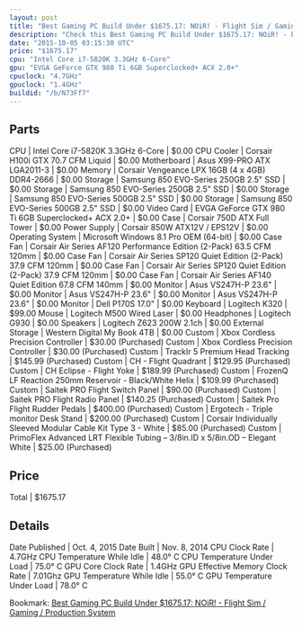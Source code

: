 ```yaml
---
layout: post
title: "Best Gaming PC Build Under $1675.17: NOiR! - Flight Sim / Gaming / Production System"
description: "Check this Best Gaming PC Build Under $1675.17: NOiR! - Flight Sim / Gaming / Production System. CPU: Intel Core i7-5820K 3.3GHz 6-Core, CPU Cooler: Corsair H100i GTX 70.7"
date: "2015-10-05 03:15:30 UTC"
price: "$1675.17"
cpu: "Intel Core i7-5820K 3.3GHz 6-Core"
gpu: "EVGA GeForce GTX 980 Ti 6GB Superclocked+ ACX 2.0+"
cpuclock: "4.7GHz"
gpuclock: "1.4GHz"
buildid: "/b/N73Ff7"
---
```


## Parts

CPU | Intel Core i7-5820K 3.3GHz 6-Core | $0.00
CPU Cooler | Corsair H100i GTX 70.7 CFM Liquid | $0.00
Motherboard | Asus X99-PRO ATX LGA2011-3 | $0.00
Memory | Corsair Vengeance LPX 16GB (4 x 4GB) DDR4-2666 | $0.00
Storage | Samsung 850 EVO-Series 250GB 2.5" SSD | $0.00
Storage | Samsung 850 EVO-Series 250GB 2.5" SSD | $0.00
Storage | Samsung 850 EVO-Series 500GB 2.5" SSD | $0.00
Storage | Samsung 850 EVO-Series 500GB 2.5" SSD | $0.00
Video Card | EVGA GeForce GTX 980 Ti 6GB Superclocked+ ACX 2.0+ | $0.00
Case | Corsair 750D ATX Full Tower | $0.00
Power Supply | Corsair 850W ATX12V / EPS12V | $0.00
Operating System | Microsoft Windows 8.1 Pro OEM (64-bit) | $0.00
Case Fan | Corsair Air Series AF120 Performance Edition (2-Pack) 63.5 CFM 120mm | $0.00
Case Fan | Corsair Air Series SP120 Quiet Edition (2-Pack) 37.9 CFM 120mm | $0.00
Case Fan | Corsair Air Series SP120 Quiet Edition (2-Pack) 37.9 CFM 120mm | $0.00
Case Fan | Corsair Air Series AF140 Quiet Edition 67.8 CFM 140mm | $0.00
Monitor | Asus VS247H-P 23.6" | $0.00
Monitor | Asus VS247H-P 23.6" | $0.00
Monitor | Asus VS247H-P 23.6" | $0.00
Monitor | Dell P170S 17.0" | $0.00
Keyboard | Logitech K320 | $99.00
Mouse | Logitech M500 Wired Laser | $0.00
Headphones | Logitech G930 | $0.00
Speakers | Logitech Z623 200W 2.1ch | $0.00
External Storage | Western Digital My Book 4TB | $0.00
Custom | Xbox Cordless Precision Controller | $30.00 (Purchased)
Custom | Xbox Cordless Precision Controller | $30.00 (Purchased)
Custom | TrackIr 5 Premium Head Tracking | $145.99 (Purchased)
Custom | CH - Flight Quadrant | $129.95 (Purchased)
Custom | CH Eclipse - Flight Yoke | $189.99 (Purchased)
Custom | FrozenQ LF Reaction 250mm Reservoir - Black/White Helix | $109.99 (Purchased)
Custom | Saitek PRO Flight Switch Panel | $90.00 (Purchased)
Custom | Saitek PRO Flight Radio Panel | $140.25 (Purchased)
Custom | Saitek Pro Flight Rudder Pedals | $400.00 (Purchased)
Custom | Ergotech - Triple monitor Desk Stand | $200.00 (Purchased)
Custom | Corsair Individually Sleeved Modular Cable Kit Type 3 - White | $85.00 (Purchased)
Custom | PrimoFlex Advanced LRT Flexible Tubing – 3/8in.ID x 5/8in.OD – Elegant White | $25.00 (Purchased)

## Price

Total | $1675.17

## Details

Date Published | Oct. 4, 2015
Date Built | Nov. 8, 2014
CPU Clock Rate | 4.7GHz
CPU Temperature While Idle | 48.0° C
CPU Temperature Under Load | 75.0° C
GPU Core Clock Rate | 1.4GHz
GPU Effective Memory Clock Rate | 7.01Ghz
GPU Temperature While Idle | 55.0° C
GPU Temperature Under Load | 78.0° C

Bookmark: [Best Gaming PC Build Under $1675.17: NOiR! - Flight Sim / Gaming / Production System](http://pcbuilders.github.io/2015/10/05/best-gaming-pc-build-under-1675-dollars-dot-17-noir-flight-sim-slash-gaming-slash-production-system/)
